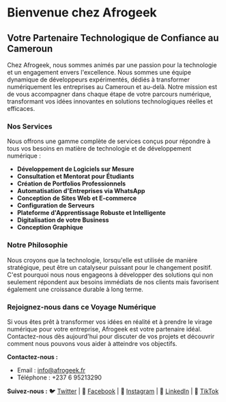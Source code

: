 
# Bienvenue chez Afrogeek

## Votre Partenaire Technologique de Confiance au Cameroun

Chez Afrogeek, nous sommes animés par une passion pour la technologie et un engagement envers l'excellence. Nous sommes une équipe dynamique de développeurs expérimentés, dédiés à transformer numériquement les entreprises au Cameroun et au-delà. Notre mission est de vous accompagner dans chaque étape de votre parcours numérique, transformant vos idées innovantes en solutions technologiques réelles et efficaces.

### Nos Services

Nous offrons une gamme complète de services conçus pour répondre à tous vos besoins en matière de technologie et de développement numérique :

- **Développement de Logiciels sur Mesure**
- **Consultation et Mentorat pour Étudiants**
- **Création de Portfolios Professionnels**
- **Automatisation d'Entreprises via WhatsApp**
- **Conception de Sites Web et E-commerce**
- **Configuration de Serveurs**
- **Plateforme d'Apprentissage Robuste et Intelligente**
- **Digitalisation de votre Business**
- **Conception Graphique**

### Notre Philosophie

Nous croyons que la technologie, lorsqu'elle est utilisée de manière stratégique, peut être un catalyseur puissant pour le changement positif. C'est pourquoi nous nous engageons à développer des solutions qui non seulement répondent aux besoins immédiats de nos clients mais favorisent également une croissance durable à long terme.

### Rejoignez-nous dans ce Voyage Numérique

Si vous êtes prêt à transformer vos idées en réalité et à prendre le virage numérique pour votre entreprise, Afrogeek est votre partenaire idéal. Contactez-nous dès aujourd'hui pour discuter de vos projets et découvrir comment nous pouvons vous aider à atteindre vos objectifs.

**Contactez-nous :**

- Email : info@afrogeek.fr
- Téléphone : +237 6 95213290

**Suivez-nous :** 🐦 [Twitter](https://twitter.com/afrogeek237) | 📘 [Facebook](https://www.facebook.com/afrogeekcommunity) | 📸 [Instagram](https://www.instagram.com/afrogeekcommunity/) | 🔗 [LinkedIn](https://www.linkedin.com/company/afrogeek237/)  | 🎵 [TikTok](https://www.tiktok.com/@afrogeekcommunity)

